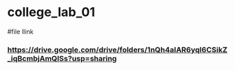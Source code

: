 # college_lab_01
#file llink
### https://drive.google.com/drive/folders/1nQh4aIAR6yql6CSikZ_iqBcmbjAmQISs?usp=sharing
